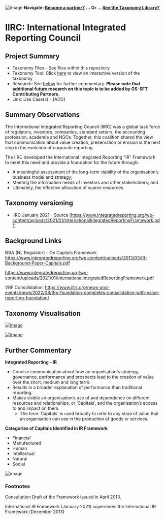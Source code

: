![image](https://user-images.githubusercontent.com/112073913/188821900-0c411acf-fbdd-4163-adc9-3ba4e2be78df.png)
**Navigate: [Become a partner?](https://github.com/OS-SFT/06-COLLABORATORS-PARTNERS)**
**... Or ... [See the Taxonomy Library?](https://github.com/orgs/OS-SFT/projects/2)**

# IIRC: International Integrated Reporting Council

## Project Summary
- Taxonomy Files - See files within this repository
- Taxonomy Tool: Click [here](https://os-sft.solidatus.com/viewer/share/QksvijnGV3P1BeJ07wJyJUsTKXDV6N2m) to view an interactive version of the taxonomy
- Research: See [below](https://github.com/OS-SFT/Taxonomy-Mappings-Library/tree/main/Single%20Taxonomies/IIRC#further-commentary) for further commentary. **Please note that additional future research on this topic is to be added by OS-SFT Contributing Partners.**
- Link: Use Case(s) - [ADD]
## Summary Observations

The International Integrated Reporting Council (IIRC) was a global task force of regulators, investors, companies, standard setters, the accounting profession, academia and NGOs. Together, this coalition shared the view that communication about value creation, preservation or erosion is the next step in the evolution of corporate reporting.

The IIRC developed the International Integrated Reporting "IR" Framework to meet this need and provide a foundation for the future through:
  - A meaningful assessment of the long-term viability of the organisation’s business model and strategy;
  - Meeting the information needs of investors and other stakeholders; and
  - Ultimately, the effective allocation of scarce resources.
  
## Taxonomy versioning
- IIRC January 2021 - Source [https://www.integratedreporting.org/wp-content/uploads/2021/01/InternationalIntegratedReportingFramework.pdf]

## Background Links

NBA (NL Regulator) - On Capitals Framework
https://www.integratedreporting.org/wp-content/uploads/2013/03/IR-Background-Paper-Capitals.pdf

https://www.integratedreporting.org/wp-content/uploads/2021/01/InternationalIntegratedReportingFramework.pdf

VRF Consolidation: https://www.ifrs.org/news-and-events/news/2022/08/ifrs-foundation-completes-consolidation-with-value-reporting-foundation/

## Taxonomy Visualisation

[![Image](https://user-images.githubusercontent.com/113118809/194842932-02e80496-6359-4025-bb4e-71abc3570af3.png "Click here to use Solidatus Interactive Tool")](https://os-sft.solidatus.com/viewer/share/QksvijnGV3P1BeJ07wJyJUsTKXDV6N2m)

[![Image](https://user-images.githubusercontent.com/113118809/194843027-1a24aa72-d82c-450e-97d4-5f790e97dbbe.png "Click here to use the Solidatus Interactive Tool")](https://os-sft.solidatus.com/viewer/share/QksvijnGV3P1BeJ07wJyJUsTKXDV6N2m)

## Further Commentary


**Integrated Reporting - IR**
- Concise communication about how an organisation's strategy, governance, performance and prospects lead to the creation of value over the short, medium and long term.
- Results in a broader explanation of performance than traditional reporting. 
- Makes visible an organisation’s use of and dependence on different resources and relationships, or ‘Capitals’, and the organisation’s access to and impact on them.
  - The term 'Capitals' is used broadly to refer to any store of value that an organisation can use in the production of goods or services.
  
**Categories of Capitals Identified in IR Framework**

- Financial 
- Manufactured
- Human
- Intellectual
- Natural
- Social

![image](https://user-images.githubusercontent.com/112971360/191385926-b9cf30e8-40f2-4de8-8431-362dfa1301b2.png)

### Footnotes

Consultation Draft of the Framework issued in April 2013.

International IR Framework (January 2021) supersedes the International IR Framework (December 2013)
